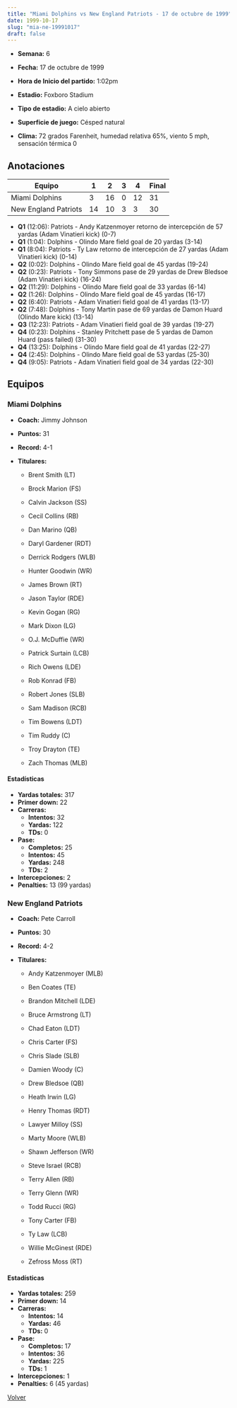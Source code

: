 ```yaml
---
title: "Miami Dolphins vs New England Patriots - 17 de octubre de 1999"
date: 1999-10-17
slug: "mia-ne-19991017"
draft: false
---
```


* **Semana:** 6
* **Fecha:** 17 de octubre de 1999

* **Hora de Inicio del partido:** 1:02pm
* **Estadio:** Foxboro Stadium
* **Tipo de estadio:** A cielo abierto
* **Superficie de juego:** Césped natural
* **Clima:** 72 grados Farenheit, humedad relativa 65%, viento 5 mph, sensación térmica 0





## Anotaciones
| Equipo | 1 | 2 | 3 | 4 | Final |
|--------|---|---|---|---|-------|
| Miami Dolphins  | 3 | 16 | 0 | 12  | 31 |
| New England Patriots  | 14 | 10 | 3 | 3  | 30 |
* **Q1** (12:06): Patriots - Andy Katzenmoyer retorno de intercepción de 57 yardas (Adam Vinatieri kick) (0-7)
* **Q1** (1:04): Dolphins - Olindo Mare field goal de 20 yardas (3-14)
* **Q1** (8:04): Patriots - Ty Law retorno de intercepción de 27 yardas (Adam Vinatieri kick) (0-14)
* **Q2** (0:02): Dolphins - Olindo Mare field goal de 45 yardas (19-24)
* **Q2** (0:23): Patriots - Tony Simmons pase de 29 yardas de Drew Bledsoe (Adam Vinatieri kick) (16-24)
* **Q2** (11:29): Dolphins - Olindo Mare field goal de 33 yardas (6-14)
* **Q2** (1:26): Dolphins - Olindo Mare field goal de 45 yardas (16-17)
* **Q2** (6:40): Patriots - Adam Vinatieri field goal de 41 yardas (13-17)
* **Q2** (7:48): Dolphins - Tony Martin pase de 69 yardas de Damon Huard (Olindo Mare kick) (13-14)
* **Q3** (12:23): Patriots - Adam Vinatieri field goal de 39 yardas (19-27)
* **Q4** (0:23): Dolphins - Stanley Pritchett pase de 5 yardas de Damon Huard (pass failed) (31-30)
* **Q4** (13:25): Dolphins - Olindo Mare field goal de 41 yardas (22-27)
* **Q4** (2:45): Dolphins - Olindo Mare field goal de 53 yardas (25-30)
* **Q4** (9:05): Patriots - Adam Vinatieri field goal de 34 yardas (22-30)


## Equipos


### Miami Dolphins
* **Coach:** Jimmy Johnson
* **Puntos:** 31
* **Record:** 4-1
* **Titulares:** 

  * Brent Smith (LT) 

  * Brock Marion (FS) 

  * Calvin Jackson (SS) 

  * Cecil Collins (RB) 

  * Dan Marino (QB) 

  * Daryl Gardener (RDT) 

  * Derrick Rodgers (WLB) 

  * Hunter Goodwin (WR) 

  * James Brown (RT) 

  * Jason Taylor (RDE) 

  * Kevin Gogan (RG) 

  * Mark Dixon (LG) 

  * O.J. McDuffie (WR) 

  * Patrick Surtain (LCB) 

  * Rich Owens (LDE) 

  * Rob Konrad (FB) 

  * Robert Jones (SLB) 

  * Sam Madison (RCB) 

  * Tim Bowens (LDT) 

  * Tim Ruddy (C) 

  * Troy Drayton (TE) 

  * Zach Thomas (MLB) 

#### Estadísticas
* **Yardas totales:** 317
* **Primer down:** 22
* **Carreras:**
  * **Intentos:** 32
  * **Yardas:** 122
  * **TDs:** 0
* **Pase:**
  * **Completos:** 25
  * **Intentos:** 45
  * **Yardas:** 248
  * **TDs:** 2
* **Intercepciones:** 2
* **Penalties:** 13 (99 yardas)

### New England Patriots
* **Coach:** Pete Carroll
* **Puntos:** 30
* **Record:** 4-2
* **Titulares:** 

  * Andy Katzenmoyer (MLB) 

  * Ben Coates (TE) 

  * Brandon Mitchell (LDE) 

  * Bruce Armstrong (LT) 

  * Chad Eaton (LDT) 

  * Chris Carter (FS) 

  * Chris Slade (SLB) 

  * Damien Woody (C) 

  * Drew Bledsoe (QB) 

  * Heath Irwin (LG) 

  * Henry Thomas (RDT) 

  * Lawyer Milloy (SS) 

  * Marty Moore (WLB) 

  * Shawn Jefferson (WR) 

  * Steve Israel (RCB) 

  * Terry Allen (RB) 

  * Terry Glenn (WR) 

  * Todd Rucci (RG) 

  * Tony Carter (FB) 

  * Ty Law (LCB) 

  * Willie McGinest (RDE) 

  * Zefross Moss (RT) 

#### Estadísticas
* **Yardas totales:** 259
* **Primer down:** 14
* **Carreras:**
  * **Intentos:** 14
  * **Yardas:** 46
  * **TDs:** 0
* **Pase:**
  * **Completos:** 17
  * **Intentos:** 36
  * **Yardas:** 225
  * **TDs:** 1
* **Intercepciones:** 1
* **Penalties:** 6 (45 yardas)


[Volver](/historia/1999)
